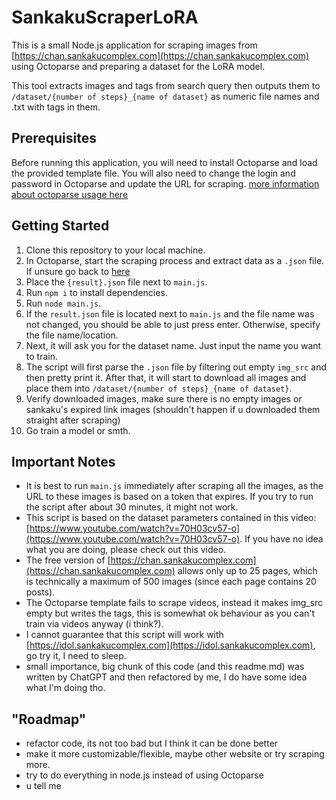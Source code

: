 # SankakuScraperLoRA

This is a small Node.js application for scraping images from [https://chan.sankakucomplex.com](https://chan.sankakucomplex.com) using Octoparse and preparing a dataset for the LoRA model.

This tool extracts images and tags from search query then outputs them to `/dataset/{number of steps}_{name of dataset}` as numeric file names and .txt with tags in them.

## Prerequisites

Before running this application, you will need to install Octoparse and load the provided template file. You will also need to change the login and password in Octoparse and update the URL for scraping.
[more information about octoparse usage here](https://github.com/yatsukiko/SankakuScraperLoRA/blob/main/octoparse.md)

## Getting Started

1. Clone this repository to your local machine.
2. In Octoparse, start the scraping process and extract data as a `.json` file. If unsure go back to [here](https://github.com/yatsukiko/SankakuScraperLoRA/blob/main/octoparse.md)
3. Place the `{result}.json` file next to `main.js`.
4. Run `npm i` to install dependencies.
5. Run `node main.js`.
6. If the `result.json` file is located next to `main.js` and the file name was not changed, you should be able to just press enter. Otherwise, specify the file name/location.
7. Next, it will ask you for the dataset name. Just input the name you want to train.
8. The script will first parse the `.json` file by filtering out empty `img_src` and then pretty print it. After that, it will start to download all images and place them into `/dataset/{number of steps}_{name of dataset}`.
9. Verify downloaded images, make sure there is no empty images or sankaku's expired link images (shouldn't happen if u downloaded them straight after scraping)
10. Go train a model or smth.

## Important Notes

- It is best to run `main.js` immediately after scraping all the images, as the URL to these images is based on a token that expires. If you try to run the script after about 30 minutes, it might not work.
- This script is based on the dataset parameters contained in this video: [https://www.youtube.com/watch?v=70H03cv57-o](https://www.youtube.com/watch?v=70H03cv57-o). If you have no idea what you are doing, please check out this video.
- The free version of [https://chan.sankakucomplex.com](https://chan.sankakucomplex.com) allows only up to 25 pages, which is technically a maximum of 500 images (since each page contains 20 posts).
- The Octoparse template fails to scrape videos, instead it makes img_src empty but writes the tags, this is somewhat ok behaviour as you can't train via videos anyway (i think?).
- I cannot guarantee that this script will work with [https://idol.sankakucomplex.com](https://idol.sankakucomplex.com), go try it, I need to sleep.
- small importance, big chunk of this code (and this readme.md) was written by ChatGPT and then refactored by me, I do have some idea what I'm doing tho. 

## "Roadmap"
- refactor code, its not too bad but I think it can be done better
- make it more customizable/flexible, maybe other website or try scraping more.
- try to do everything in node.js instead of using Octoparse
- u tell me
